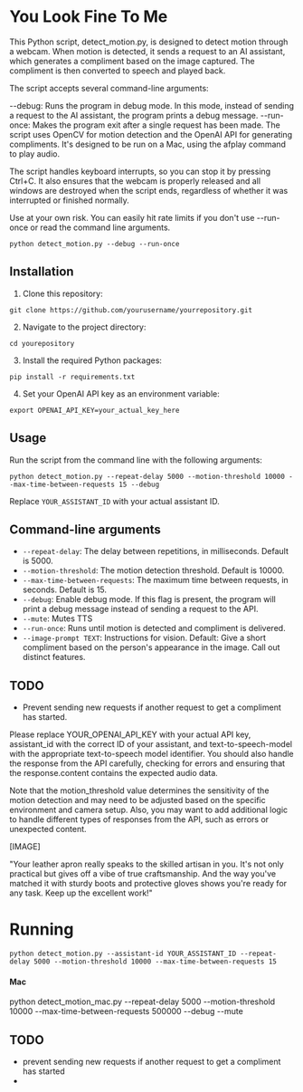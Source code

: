 # You Look Fine To Me

This Python script, detect_motion.py, is designed to detect motion through a webcam. When motion is detected, it sends a request to an AI assistant, which generates a compliment based on the image captured. The compliment is then converted to speech and played back.

The script accepts several command-line arguments:

--debug: Runs the program in debug mode. In this mode, instead of sending a request to the AI assistant, the program prints a debug message.
--run-once: Makes the program exit after a single request has been made.
The script uses OpenCV for motion detection and the OpenAI API for generating compliments. It's designed to be run on a Mac, using the afplay command to play audio.

The script handles keyboard interrupts, so you can stop it by pressing Ctrl+C. It also ensures that the webcam is properly released and all windows are destroyed when the script ends, regardless of whether it was interrupted or finished normally.


Use at your own risk. You can easily hit rate limits if you don't use --run-once or read the command line arguments. 


```
python detect_motion.py --debug --run-once
```

## Installation

1. Clone this repository:
```
git clone https://github.com/yourusername/yourrepository.git
```

2. Navigate to the project directory:
```
cd yourepository
```

3. Install the required Python packages:
```
pip install -r requirements.txt
```

4. Set your OpenAI API key as an environment variable:
```
export OPENAI_API_KEY=your_actual_key_here
```


## Usage

Run the script from the command line with the following arguments:

```
python detect_motion.py --repeat-delay 5000 --motion-threshold 10000 --max-time-between-requests 15 --debug
```

Replace `YOUR_ASSISTANT_ID` with your actual assistant ID.

## Command-line arguments

- `--repeat-delay`: The delay between repetitions, in milliseconds. Default is 5000.
- `--motion-threshold`: The motion detection threshold. Default is 10000.
- `--max-time-between-requests`: The maximum time between requests, in seconds. Default is 15.
- `--debug`: Enable debug mode. If this flag is present, the program will print a debug message instead of sending a request to the API.
- `--mute`: Mutes TTS
- `--run-once`: Runs until motion is detected and compliment is delivered. 
- `--image-prompt TEXT`: Instructions for vision. Default: Give a short compliment based on the person's appearance in the image. Call out distinct features.  

## TODO

- Prevent sending new requests if another request to get a compliment has started.

Please replace YOUR_OPENAI_API_KEY with your actual API key, assistant_id with the correct ID of your assistant, and text-to-speech-model with the appropriate text-to-speech model identifier. You should also handle the response from the API carefully, checking for errors and ensuring that the response.content contains the expected audio data.

Note that the motion_threshold value determines the sensitivity of the motion detection and may need to be adjusted based on the specific environment and camera setup. Also, you may want to add additional logic to handle different types of responses from the API, such as errors or unexpected content.

[IMAGE]

"Your leather apron really speaks to the skilled artisan in you. It's not only practical but gives off a vibe of true craftsmanship. And the way you've matched it with sturdy boots and protective gloves shows you're ready for any task. Keep up the excellent work!"

# Running

```
python detect_motion.py --assistant-id YOUR_ASSISTANT_ID --repeat-delay 5000 --motion-threshold 10000 --max-time-between-requests 15
```

#### Mac
python detect_motion_mac.py --repeat-delay 5000 --motion-threshold 10000 --max-time-between-requests 500000 --debug --mute

## TODO
- prevent sending new requests if another request to get a compliment has started
- 
